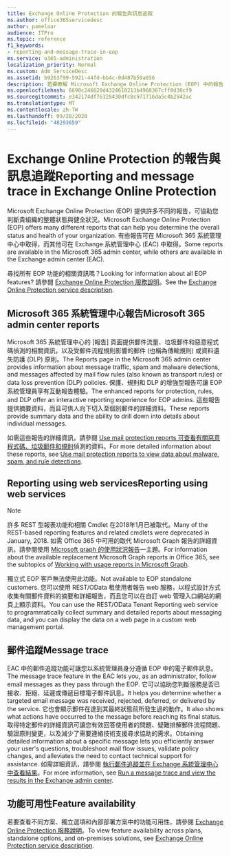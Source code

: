 ```yaml
---
title: Exchange Online Protection 的報告與訊息追蹤
ms.author: office365servicedesc
author: pamelaar
audience: ITPro
ms.topic: reference
f1_keywords:
- reporting-and-message-trace-in-eop
ms.service: o365-administration
localization_priority: Normal
ms.custom: Adm_ServiceDesc
ms.assetid: b9263f99-5921-44fd-bb4c-0d487b59a656
description: 若要瞭解 Microsoft Exchange Online Protection (EOP) 中的報告與訊息追蹤，請閱讀本文。
ms.openlocfilehash: 6690c246620d4324610213b4968367cff0d30cf9
ms.sourcegitcommit: e342174df76128430dfc8c971716da5c4b2942ac
ms.translationtype: MT
ms.contentlocale: zh-TW
ms.lasthandoff: 09/28/2020
ms.locfileid: "48293659"
---
```

# <a name="reporting-and-message-trace-in-exchange-online-protection"></a><span data-ttu-id="6d122-103">Exchange Online Protection 的報告與訊息追蹤</span><span class="sxs-lookup"><span data-stu-id="6d122-103">Reporting and message trace in Exchange Online Protection</span></span>

<span data-ttu-id="6d122-104">Microsoft Exchange Online Protection (EOP) 提供許多不同的報告，可協助您判斷貴組織的整體狀態與健全狀況。</span><span class="sxs-lookup"><span data-stu-id="6d122-104">Microsoft Exchange Online Protection (EOP) offers many different reports that can help you determine the overall status and health of your organization.</span></span> <span data-ttu-id="6d122-105">有些報告可在 Microsoft 365 系統管理中心中取得，而其他可在 Exchange 系統管理中心 (EAC) 中取得。</span><span class="sxs-lookup"><span data-stu-id="6d122-105">Some reports are available in the Microsoft 365 admin center, while others are available in the Exchange admin center (EAC).</span></span>

<span data-ttu-id="6d122-106">尋找所有 EOP 功能的相關資訊嗎？</span><span class="sxs-lookup"><span data-stu-id="6d122-106">Looking for information about all EOP features?</span></span> <span data-ttu-id="6d122-107">請參閱 [Exchange Online Protection 服務說明](exchange-online-protection-service-description.md)。</span><span class="sxs-lookup"><span data-stu-id="6d122-107">See the [Exchange Online Protection service description](exchange-online-protection-service-description.md).</span></span>

## <a name="microsoft-365-admin-center-reports"></a><span data-ttu-id="6d122-108">Microsoft 365 系統管理中心報告</span><span class="sxs-lookup"><span data-stu-id="6d122-108">Microsoft 365 admin center reports</span></span>

<span data-ttu-id="6d122-109">Microsoft 365 系統管理中心的 [報告] 頁面提供郵件流量、垃圾郵件和惡意程式碼偵測的相關資訊，以及受郵件流程規則影響的郵件 (也稱為傳輸規則) 或資料遺失防護 (DLP) 原則。</span><span class="sxs-lookup"><span data-stu-id="6d122-109">The Reports page in the Microsoft 365 admin center provides information about message traffic, spam and malware detections, and messages affected by mail flow rules (also known as transport rules) or data loss prevention (DLP) policies.</span></span> <span data-ttu-id="6d122-110">保護、規則和 DLP 的增強型報告可讓 EOP 系統管理員享有互動報告體驗。</span><span class="sxs-lookup"><span data-stu-id="6d122-110">The enhanced reports for protection, rules, and DLP offer an interactive reporting experience for EOP admins.</span></span> <span data-ttu-id="6d122-111">這些報告提供摘要資料，而且可供人向下切入至個別郵件的詳細資料。</span><span class="sxs-lookup"><span data-stu-id="6d122-111">These reports provide summary data and the ability to drill down into details about individual messages.</span></span>

<span data-ttu-id="6d122-112">如需這些報告的詳細資訊，請參閱 [Use mail protection reports 可查看有關惡意程式碼、垃圾郵件和規則](https://docs.microsoft.com/exchange/monitoring/use-mail-protection-reports)偵測的資料。</span><span class="sxs-lookup"><span data-stu-id="6d122-112">For more detailed information about these reports, see [Use mail protection reports to view data about malware, spam, and rule detections](https://docs.microsoft.com/exchange/monitoring/use-mail-protection-reports).</span></span>

## <a name="reporting-using-web-services"></a><span data-ttu-id="6d122-113">Reporting using web services</span><span class="sxs-lookup"><span data-stu-id="6d122-113">Reporting using web services</span></span>

> [!NOTE]
> <span data-ttu-id="6d122-114">許多 REST 型報表功能和相關 Cmdlet 在2018年1月已被取代。</span><span class="sxs-lookup"><span data-stu-id="6d122-114">Many of the REST-based reporting features and related cmdlets were deprecated in January, 2018.</span></span> <span data-ttu-id="6d122-115">如需 Office 365 中可用的取代 Microsoft Graph 報告的詳細資訊，請參閱使用 [Microsoft graph 的使用狀況報告](https://go.microsoft.com/fwlink/p/?LinkID=865135)一主題。</span><span class="sxs-lookup"><span data-stu-id="6d122-115">For information about the available replacement Microsoft Graph reports in Office 365, see the subtopics of [Working with usage reports in Microsoft Graph](https://go.microsoft.com/fwlink/p/?LinkID=865135).</span></span>

<span data-ttu-id="6d122-116">獨立式 EOP 客戶無法使用此功能。</span><span class="sxs-lookup"><span data-stu-id="6d122-116">Not available to EOP standalone customers.</span></span> <span data-ttu-id="6d122-117">您可以使用 REST/OData 租使用者報告 web 服務，以程式設計方式收集有關郵件資料的摘要和詳細報告，而且您可以在自訂 web 管理入口網站的網頁上顯示資料。</span><span class="sxs-lookup"><span data-stu-id="6d122-117">You can use the REST/OData Tenant Reporting web service to programmatically collect summary and detailed reports about messaging data, and you can display the data on a web page in a custom web management portal.</span></span>

## <a name="message-trace"></a><span data-ttu-id="6d122-118">郵件追蹤</span><span class="sxs-lookup"><span data-stu-id="6d122-118">Message trace</span></span>

<span data-ttu-id="6d122-119">EAC 中的郵件追蹤功能可讓您以系統管理員身分遵循 EOP 中的電子郵件訊息。</span><span class="sxs-lookup"><span data-stu-id="6d122-119">The message trace feature in the EAC lets you, as an administrator, follow email messages as they pass through the EOP.</span></span> <span data-ttu-id="6d122-120">它可以協助您判斷服務是否已接收、拒絕、延遲或傳遞目標電子郵件訊息。</span><span class="sxs-lookup"><span data-stu-id="6d122-120">It helps you determine whether a targeted email message was received, rejected, deferred, or delivered by the service.</span></span> <span data-ttu-id="6d122-121">它也會顯示郵件在達到其最終狀態前所發生過的動作。</span><span class="sxs-lookup"><span data-stu-id="6d122-121">It also shows what actions have occurred to the message before reaching its final status.</span></span> <span data-ttu-id="6d122-122">取得特定郵件的詳細資訊可讓您有效回答使用者的問題、疑難排解郵件流程問題、驗證原則變更，以及減少了需要連絡技術支援尋求協助的需求。</span><span class="sxs-lookup"><span data-stu-id="6d122-122">Obtaining detailed information about a specific message lets you efficiently answer your user's questions, troubleshoot mail flow issues, validate policy changes, and alleviates the need to contact technical support for assistance.</span></span> <span data-ttu-id="6d122-123">如需詳細資訊，請參閱 [執行郵件追蹤並在 Exchange 系統管理中心中查看結果](https://docs.microsoft.com/exchange/monitoring/trace-an-email-message/run-a-message-trace-and-view-results)。</span><span class="sxs-lookup"><span data-stu-id="6d122-123">For more information, see [Run a message trace and view the results in the Exchange admin center](https://docs.microsoft.com/exchange/monitoring/trace-an-email-message/run-a-message-trace-and-view-results).</span></span>

## <a name="feature-availability"></a><span data-ttu-id="6d122-124">功能可用性</span><span class="sxs-lookup"><span data-stu-id="6d122-124">Feature availability</span></span>

<span data-ttu-id="6d122-125">若要查看不同方案、獨立選項和內部部署方案中的功能可用性，請參閱 [Exchange Online Protection 服務說明](exchange-online-protection-service-description.md)。</span><span class="sxs-lookup"><span data-stu-id="6d122-125">To view feature availability across plans, standalone options, and on-premises solutions, see [Exchange Online Protection service description](exchange-online-protection-service-description.md).</span></span>

